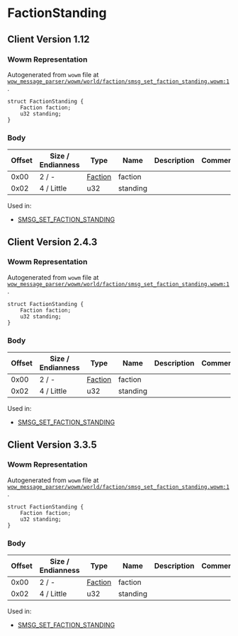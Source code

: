 # FactionStanding

## Client Version 1.12

### Wowm Representation

Autogenerated from `wowm` file at [`wow_message_parser/wowm/world/faction/smsg_set_faction_standing.wowm:1`](https://github.com/gtker/wow_messages/tree/main/wow_message_parser/wowm/world/faction/smsg_set_faction_standing.wowm#L1).
```rust,ignore
struct FactionStanding {
    Faction faction;
    u32 standing;
}
```
### Body

| Offset | Size / Endianness | Type | Name | Description | Comment |
| ------ | ----------------- | ---- | ---- | ----------- | ------- |
| 0x00 | 2 / - | [Faction](faction.md) | faction |  |  |
| 0x02 | 4 / Little | u32 | standing |  |  |


Used in:
* [SMSG_SET_FACTION_STANDING](smsg_set_faction_standing.md)

## Client Version 2.4.3

### Wowm Representation

Autogenerated from `wowm` file at [`wow_message_parser/wowm/world/faction/smsg_set_faction_standing.wowm:1`](https://github.com/gtker/wow_messages/tree/main/wow_message_parser/wowm/world/faction/smsg_set_faction_standing.wowm#L1).
```rust,ignore
struct FactionStanding {
    Faction faction;
    u32 standing;
}
```
### Body

| Offset | Size / Endianness | Type | Name | Description | Comment |
| ------ | ----------------- | ---- | ---- | ----------- | ------- |
| 0x00 | 2 / - | [Faction](faction.md) | faction |  |  |
| 0x02 | 4 / Little | u32 | standing |  |  |


Used in:
* [SMSG_SET_FACTION_STANDING](smsg_set_faction_standing.md)

## Client Version 3.3.5

### Wowm Representation

Autogenerated from `wowm` file at [`wow_message_parser/wowm/world/faction/smsg_set_faction_standing.wowm:1`](https://github.com/gtker/wow_messages/tree/main/wow_message_parser/wowm/world/faction/smsg_set_faction_standing.wowm#L1).
```rust,ignore
struct FactionStanding {
    Faction faction;
    u32 standing;
}
```
### Body

| Offset | Size / Endianness | Type | Name | Description | Comment |
| ------ | ----------------- | ---- | ---- | ----------- | ------- |
| 0x00 | 2 / - | [Faction](faction.md) | faction |  |  |
| 0x02 | 4 / Little | u32 | standing |  |  |


Used in:
* [SMSG_SET_FACTION_STANDING](smsg_set_faction_standing.md)

